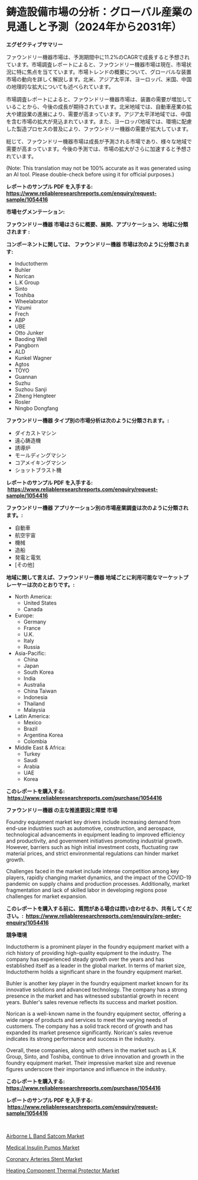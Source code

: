 <p><h1>鋳造設備市場の分析：グローバル産業の見通しと予測（2024年から2031年）</h1></p><p><strong>エグゼクティブサマリー</strong></p>
<p><p>ファウンドリー機器市場は、予測期間中に11.2%のCAGRで成長すると予想されています。市場調査レポートによると、ファウンドリー機器市場は現在、市場状況に特に焦点を当てています。市場トレンドの概要について、グローバルな装置市場の動向を詳しく解説します。北米、アジア太平洋、ヨーロッパ、米国、中国の地理的な拡大についても述べられています。</p><p>市場調査レポートによると、ファウンドリー機器市場は、装置の需要が増加していることから、今後の成長が期待されています。北米地域では、自動車産業の拡大や建設業の進展により、需要が高まっています。アジア太平洋地域では、中国を含む市場の拡大が見込まれています。また、ヨーロッパ地域では、環境に配慮した製造プロセスの普及により、ファウンドリー機器の需要が拡大しています。</p><p>総じて、ファウンドリー機器市場は成長が予測される市場であり、様々な地域で需要が高まっています。今後の予測では、市場の拡大がさらに加速すると予想されています。</p><p>(Note: This translation may not be 100% accurate as it was generated using an AI tool. Please double-check before using it for official purposes.)</p></p>
<p><strong>レポートのサンプル PDF を入手する: <a href="https://www.reliableresearchreports.com/enquiry/request-sample/1054416">https://www.reliableresearchreports.com/enquiry/request-sample/1054416</a></strong></p>
<p><strong>市場セグメンテーション:</strong></p>
<p><strong> ファウンドリー機器 市場はさらに概要、展開、アプリケーション、地域に分類されます :</strong></p>
<p><strong>コンポーネントに関しては、 ファウンドリー機器 市場は次のように分類されます: &nbsp;</strong></p>
<p><ul><li>Inductotherm</li><li>Buhler</li><li>Norican</li><li>L.K Group</li><li>Sinto</li><li>Toshiba</li><li>Wheelabrator</li><li>Yizumi</li><li>Frech</li><li>ABP</li><li>UBE</li><li>Otto Junker</li><li>Baoding Well</li><li>Pangborn</li><li>ALD</li><li>Kunkel Wagner</li><li>Agtos</li><li>TOYO</li><li>Guannan</li><li>Suzhu</li><li>Suzhou Sanji</li><li>Ziheng Hengteer</li><li>Rosler</li><li>Ningbo Dongfang</li></ul></p>
<p><strong> ファウンドリー機器 タイプ別の市場分析は次のように分類されます。:</strong></p>
<p><ul><li>ダイカストマシン</li><li>遠心鋳造機</li><li>誘導炉</li><li>モールディングマシン</li><li>コアメイキングマシン</li><li>ショットブラスト機</li></ul></p>
<p><strong>レポートのサンプル PDF を入手する: &nbsp;<a href="https://www.reliableresearchreports.com/enquiry/request-sample/1054416">https://www.reliableresearchreports.com/enquiry/request-sample/1054416</a></strong></p>
<p><strong> ファウンドリー機器 アプリケーション別の市場産業調査は次のように分類されます。:</strong></p>
<p><ul><li>自動車</li><li>航空宇宙</li><li>機械</li><li>造船</li><li>発電と電気</li><li>[その他]</li></ul></p>
<p><strong>地域に関して言えば、ファウンドリー機器 地域ごとに利用可能なマーケットプレーヤーは次のとおりです。:</strong></p>
<p><ul>
    <li>
        North America:
        <ul>
            <li>United States</li>
            <li>Canada</li>
        </ul>
    </li>
    <li>
        Europe:
        <ul>
            <li>Germany</li>
            <li>France</li>
            <li>U.K.</li>
            <li>Italy</li>
            <li>Russia</li>
        </ul>
    </li>
    <li>
        Asia-Pacific:
        <ul>
            <li>China</li>
            <li>Japan</li>
            <li>South Korea</li>
            <li>India</li>
            <li>Australia</li>
            <li>China Taiwan</li>
            <li>Indonesia</li>
            <li>Thailand</li>
            <li>Malaysia</li>
        </ul>
    </li>
    <li>
        Latin America:
        <ul>
            <li>Mexico</li>
            <li>Brazil</li>
            <li>Argentina Korea</li>
            <li>Colombia</li>
        </ul>
    </li>
    <li>
        Middle East & Africa:
        <ul>
            <li>Turkey</li>
            <li>Saudi</li>
            <li>Arabia</li>
            <li>UAE</li>
            <li>Korea</li>
        </ul>
    </li>
    </ul></p>
<p><strong>このレポートを購入する: &nbsp;<a href="https://www.reliableresearchreports.com/purchase/1054416">https://www.reliableresearchreports.com/purchase/1054416</a></strong></p>
<p><strong>ファウンドリー機器 の主な推進要因と障壁 市場</strong></p>
<p><p>Foundry equipment market key drivers include increasing demand from end-use industries such as automotive, construction, and aerospace, technological advancements in equipment leading to improved efficiency and productivity, and government initiatives promoting industrial growth. However, barriers such as high initial investment costs, fluctuating raw material prices, and strict environmental regulations can hinder market growth.</p><p>Challenges faced in the market include intense competition among key players, rapidly changing market dynamics, and the impact of the COVID-19 pandemic on supply chains and production processes. Additionally, market fragmentation and lack of skilled labor in developing regions pose challenges for market expansion.</p></p>
<p><strong>このレポートを購入する前に、質問がある場合は問い合わせるか、共有してください。:&nbsp; <a href="https://www.reliableresearchreports.com/enquiry/pre-order-enquiry/1054416">https://www.reliableresearchreports.com/enquiry/pre-order-enquiry/1054416</a></strong></p>
<p><strong>競争環境</strong></p>
<p><p>Inductotherm is a prominent player in the foundry equipment market with a rich history of providing high-quality equipment to the industry. The company has experienced steady growth over the years and has established itself as a leader in the global market. In terms of market size, Inductotherm holds a significant share in the foundry equipment market.</p><p>Buhler is another key player in the foundry equipment market known for its innovative solutions and advanced technology. The company has a strong presence in the market and has witnessed substantial growth in recent years. Buhler's sales revenue reflects its success and market position.</p><p>Norican is a well-known name in the foundry equipment sector, offering a wide range of products and services to meet the varying needs of customers. The company has a solid track record of growth and has expanded its market presence significantly. Norican's sales revenue indicates its strong performance and success in the industry.</p><p>Overall, these companies, along with others in the market such as L.K Group, Sinto, and Toshiba, continue to drive innovation and growth in the foundry equipment market. Their impressive market size and revenue figures underscore their importance and influence in the industry.</p></p>
<p><strong>このレポートを購入する: &nbsp; <a href="https://www.reliableresearchreports.com/purchase/1054416">https://www.reliableresearchreports.com/purchase/1054416</a></strong></p>
<p><strong>レポートのサンプル PDF を入手する: &nbsp;<a href="https://www.reliableresearchreports.com/enquiry/request-sample/1054416">https://www.reliableresearchreports.com/enquiry/request-sample/1054416</a></strong><strong></strong></p>
<p>&nbsp;</p>
<p><p><a href="https://circular-yam-9b9.notion.site/Airborne-L-Band-Satcom-Market-Research-Report-The-Key-To-Successful-Business-Strategy-Forecasted-fo-0c3e3f4bc45d4e139784222d7be36cd8">Airborne L Band Satcom Market</a></p><p><a href="https://copper-carbon-84f.notion.site/Medical-Insulin-Pumps-Market-Furnish-Information-about-Market-Size-Market-Share-Market-Dynamics-a-2f027d237e8749edb04e2ce4afd489a7">Medical Insulin Pumps Market</a></p><p><a href="https://cedar-agate-3da.notion.site/Coronary-Arteries-Stent-Market-Size-and-Examines-its-Market-Scope-with-a-Primary-Focus-on-Growth-O-043111cc4f3c4fd8b19b8828025dd5c5">Coronary Arteries Stent Market</a></p><p><a href="https://view.publitas.com/reportprime-1/heating-component-thermal-protector-market-size-evaluating-its-market-trends-growth-and-projections-2024-2031/">Heating Component Thermal Protector Market</a></p></p>